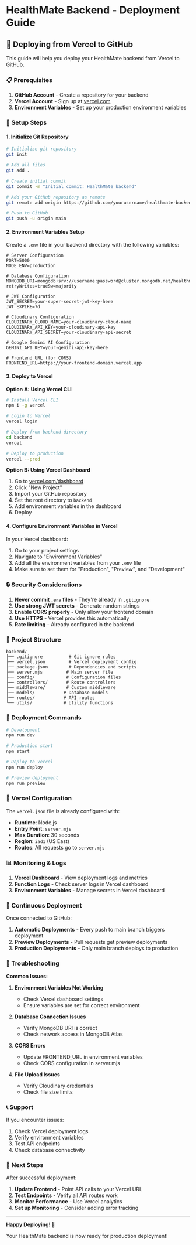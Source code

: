 # HealthMate Backend - Deployment Guide

## 🚀 Deploying from Vercel to GitHub

This guide will help you deploy your HealthMate backend from Vercel to GitHub.

### 📋 Prerequisites

1. **GitHub Account** - Create a repository for your backend
2. **Vercel Account** - Sign up at [vercel.com](https://vercel.com)
3. **Environment Variables** - Set up your production environment variables

### 🔧 Setup Steps

#### 1. Initialize Git Repository

```bash
# Initialize git repository
git init

# Add all files
git add .

# Create initial commit
git commit -m "Initial commit: HealthMate backend"

# Add your GitHub repository as remote
git remote add origin https://github.com/yourusername/healthmate-backend.git

# Push to GitHub
git push -u origin main
```

#### 2. Environment Variables Setup

Create a `.env` file in your backend directory with the following variables:

```env
# Server Configuration
PORT=5000
NODE_ENV=production

# Database Configuration
MONGODB_URI=mongodb+srv://username:password@cluster.mongodb.net/healthmate?retryWrites=true&w=majority

# JWT Configuration
JWT_SECRET=your-super-secret-jwt-key-here
JWT_EXPIRE=7d

# Cloudinary Configuration
CLOUDINARY_CLOUD_NAME=your-cloudinary-cloud-name
CLOUDINARY_API_KEY=your-cloudinary-api-key
CLOUDINARY_API_SECRET=your-cloudinary-api-secret

# Google Gemini AI Configuration
GEMINI_API_KEY=your-gemini-api-key-here

# Frontend URL (for CORS)
FRONTEND_URL=https://your-frontend-domain.vercel.app
```

#### 3. Deploy to Vercel

**Option A: Using Vercel CLI**

```bash
# Install Vercel CLI
npm i -g vercel

# Login to Vercel
vercel login

# Deploy from backend directory
cd backend
vercel

# Deploy to production
vercel --prod
```

**Option B: Using Vercel Dashboard**

1. Go to [vercel.com/dashboard](https://vercel.com/dashboard)
2. Click "New Project"
3. Import your GitHub repository
4. Set the root directory to `backend`
5. Add environment variables in the dashboard
6. Deploy

#### 4. Configure Environment Variables in Vercel

In your Vercel dashboard:

1. Go to your project settings
2. Navigate to "Environment Variables"
3. Add all the environment variables from your `.env` file
4. Make sure to set them for "Production", "Preview", and "Development"

### 🔒 Security Considerations

1. **Never commit `.env` files** - They're already in `.gitignore`
2. **Use strong JWT secrets** - Generate random strings
3. **Enable CORS properly** - Only allow your frontend domain
4. **Use HTTPS** - Vercel provides this automatically
5. **Rate limiting** - Already configured in the backend

### 📁 Project Structure

```
backend/
├── .gitignore          # Git ignore rules
├── vercel.json         # Vercel deployment config
├── package.json        # Dependencies and scripts
├── server.mjs         # Main server file
├── config/            # Configuration files
├── controllers/       # Route controllers
├── middleware/        # Custom middleware
├── models/           # Database models
├── routes/           # API routes
└── utils/            # Utility functions
```

### 🚀 Deployment Commands

```bash
# Development
npm run dev

# Production start
npm start

# Deploy to Vercel
npm run deploy

# Preview deployment
npm run preview
```

### 🔧 Vercel Configuration

The `vercel.json` file is already configured with:

- **Runtime**: Node.js
- **Entry Point**: `server.mjs`
- **Max Duration**: 30 seconds
- **Region**: `iad1` (US East)
- **Routes**: All requests go to `server.mjs`

### 📊 Monitoring & Logs

1. **Vercel Dashboard** - View deployment logs and metrics
2. **Function Logs** - Check server logs in Vercel dashboard
3. **Environment Variables** - Manage secrets in Vercel dashboard

### 🔄 Continuous Deployment

Once connected to GitHub:

1. **Automatic Deployments** - Every push to main branch triggers deployment
2. **Preview Deployments** - Pull requests get preview deployments
3. **Production Deployments** - Only main branch deploys to production

### 🐛 Troubleshooting

**Common Issues:**

1. **Environment Variables Not Working**
   - Check Vercel dashboard settings
   - Ensure variables are set for correct environment

2. **Database Connection Issues**
   - Verify MongoDB URI is correct
   - Check network access in MongoDB Atlas

3. **CORS Errors**
   - Update FRONTEND_URL in environment variables
   - Check CORS configuration in server.mjs

4. **File Upload Issues**
   - Verify Cloudinary credentials
   - Check file size limits

### 📞 Support

If you encounter issues:

1. Check Vercel deployment logs
2. Verify environment variables
3. Test API endpoints
4. Check database connectivity

### 🎯 Next Steps

After successful deployment:

1. **Update Frontend** - Point API calls to your Vercel URL
2. **Test Endpoints** - Verify all API routes work
3. **Monitor Performance** - Use Vercel analytics
4. **Set up Monitoring** - Consider adding error tracking

---

**Happy Deploying! 🚀**

Your HealthMate backend is now ready for production deployment!
